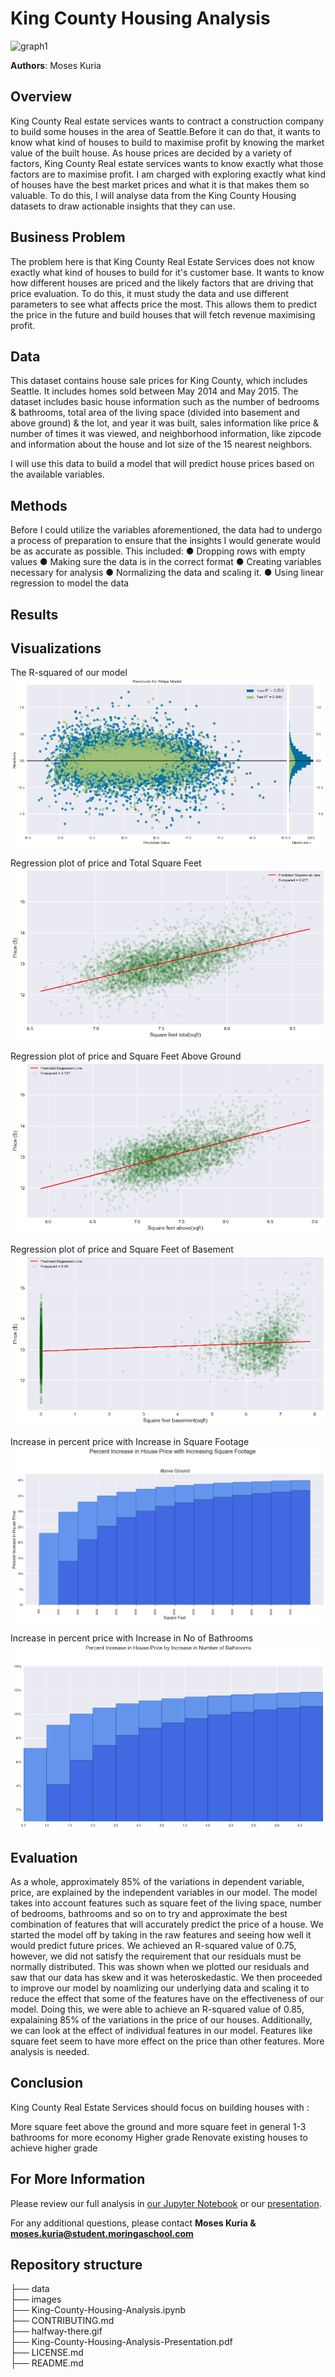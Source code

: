 # King County Housing Analysis
![graph1](./images/housingproject.png)


**Authors**: Moses Kuria

## Overview

King County Real estate services wants to contract a construction company to build some houses in the area of Seattle.Before it can do that, it wants to know what kind of houses to build to maximise profit by knowing the market value of the built house. As house prices are decided by a variety of factors, King County Real estate services wants to know exactly what those factors are to maximise profit. I am charged with exploring exactly what kind of houses have the best market prices and what it is that makes them so valuable. To do this, I will analyse data from the King County Housing datasets to draw actionable insights that they can use.

## Business Problem

The problem here is that King County Real Estate Services does not know exactly what kind of houses to build for it's customer base. It wants to know how different houses are priced and the likely factors that are driving that price evaluation. To do this, it must study the data and use different parameters to see what affects price the most. This allows them to predict the price in the future and build houses that will fetch revenue maximising profit.

## Data

This dataset contains house sale prices for King County, which includes Seattle. It includes homes sold between May 2014 and May 2015. The dataset includes basic house information such as the number of bedrooms & bathrooms, total area of the living space (divided into basement and above ground) & the lot, and year it was built, sales information like price & number of times it was viewed, and neighborhood information, like zipcode and information about the house and lot size of the 15 nearest neighbors.

I will use this data to build a model that will predict house prices based on the available variables.


## Methods

Before I could utilize the variables aforementioned, the data had to undergo a 
process of preparation to ensure that the insights I would generate would be as 
accurate as possible. This included:
● Dropping rows with empty values
● Making sure the data is in the correct format
● Creating variables necessary for analysis
● Normalizing the data and scaling it.
● Using linear regression to model the data


## Results
## Visualizations
The R-squared of our model
![graph1](./images/modelconfidence.png)

Regression plot of price and Total Square Feet
![graph1](./images/sqfttotal.png)

Regression plot of price and Square Feet Above Ground
![graph1](./images/sqftregression.png)

Regression plot of price and Square Feet of Basement
![graph1](./images/sqftbase.png)

Increase in percent price with Increase in Square Footage
![graph1](./images/increasebysqftabove.png)

Increase in percent price with Increase in No of Bathrooms
![graph1](./images/increasebybathroom.png)

## Evaluation

As a whole, approximately 85% of the variations in dependent variable, price, are explained by the independent variables in our model. The model takes into account features such as square feet of the living space, number of bedrooms, bathrooms and so on to try and approximate the best combination of features that will accurately predict the price of a house. We started the model off by taking in the raw features and seeing how well it would predict future prices. We achieved an R-squared value of 0.75, however, we did not satisfy the requirement that our residuals must be normally distributed. This was shown when we plotted our residuals and saw that our data has skew and it was heteroskedastic. We then proceeded to improve our model by noamlizing our underlying data and scaling it to reduce the effect that some of the features have on the effectiveness of our model. Doing this, we were able to achieve an R-squared value of 0.85, expalaining 85% of the variations in the price of our houses. Additionally, we can look at the effect of individual features in our model. Features like square feet seem to have more effect on the price than other features. More analysis is needed.

## Conclusion

King County Real Estate Services should focus on building houses with :

More square feet above the ground and more square feet in general
1-3 bathrooms for more economy
Higher grade
Renovate existing houses to achieve higher grade

## For More Information

Please review our full analysis in [our Jupyter Notebook](./King%20County%20Housing%20Analysis.ipynb) or our [presentation](./King%20County%20Housing%20Analysis%20Presentation.pdf).

For any additional questions, please contact **Moses Kuria & moses.kuria@student.moringaschool.com**

## Repository structure
├── data                           
├── images         
├── King-County-Housing-Analysis.ipynb    
├── CONTRIBUTING.md              
├── halfway-there.gif	         
├── King-County-Housing-Analysis-Presentation.pdf                                               
├── LICENSE.md        
├── README.md
